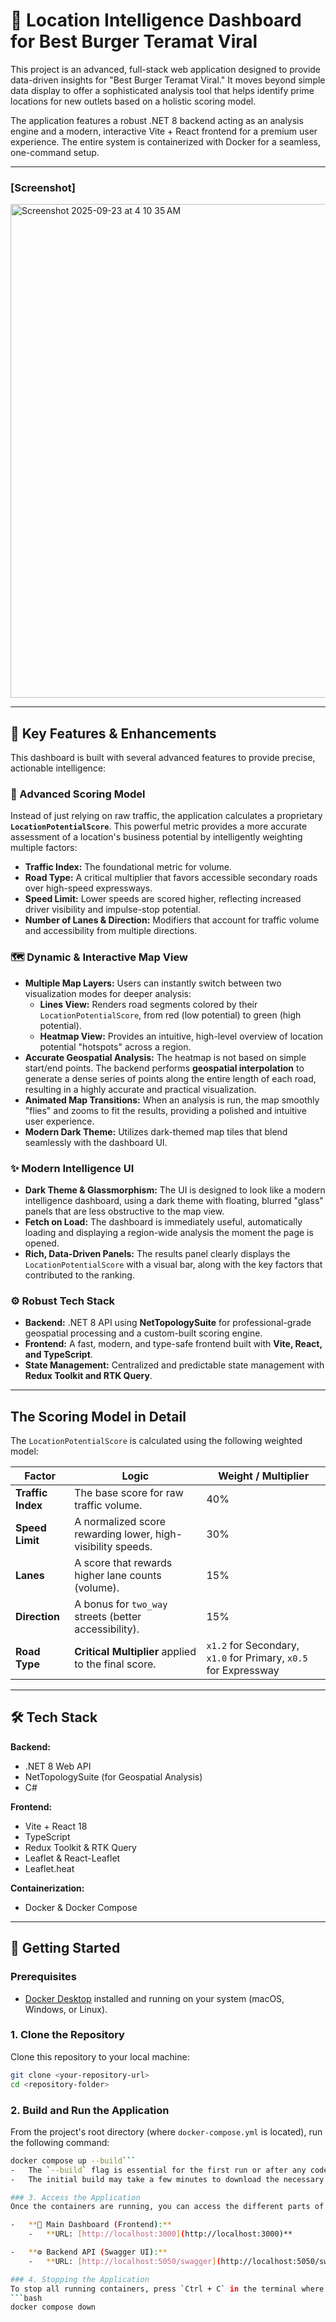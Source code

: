 # 🍔 Location Intelligence Dashboard for Best Burger Teramat Viral

This project is an advanced, full-stack web application designed to provide data-driven insights for "Best Burger Teramat Viral." It moves beyond simple data display to offer a sophisticated analysis tool that helps identify prime locations for new outlets based on a holistic scoring model.

The application features a robust .NET 8 backend acting as an analysis engine and a modern, interactive Vite + React frontend for a premium user experience. The entire system is containerized with Docker for a seamless, one-command setup.

---

### [Screenshot]
<img width="1436" height="790" alt="Screenshot 2025-09-23 at 4 10 35 AM" src="https://github.com/user-attachments/assets/5ff8fc06-3e77-45ba-9e1f-026f81fcd691" />

---

## 🚀 Key Features & Enhancements

This dashboard is built with several advanced features to provide precise, actionable intelligence:

### 🧠 Advanced Scoring Model
Instead of just relying on raw traffic, the application calculates a proprietary **`LocationPotentialScore`**. This powerful metric provides a more accurate assessment of a location's business potential by intelligently weighting multiple factors:
-   **Traffic Index:** The foundational metric for volume.
-   **Road Type:** A critical multiplier that favors accessible secondary roads over high-speed expressways.
-   **Speed Limit:** Lower speeds are scored higher, reflecting increased driver visibility and impulse-stop potential.
-   **Number of Lanes & Direction:** Modifiers that account for traffic volume and accessibility from multiple directions.

### 🗺️ Dynamic & Interactive Map View
-   **Multiple Map Layers:** Users can instantly switch between two visualization modes for deeper analysis:
    -   **Lines View:** Renders road segments colored by their `LocationPotentialScore`, from red (low potential) to green (high potential).
    -   **Heatmap View:** Provides an intuitive, high-level overview of location potential "hotspots" across a region.
-   **Accurate Geospatial Analysis:** The heatmap is not based on simple start/end points. The backend performs **geospatial interpolation** to generate a dense series of points along the entire length of each road, resulting in a highly accurate and practical visualization.
-   **Animated Map Transitions:** When an analysis is run, the map smoothly "flies" and zooms to fit the results, providing a polished and intuitive user experience.
-   **Modern Dark Theme:** Utilizes dark-themed map tiles that blend seamlessly with the dashboard UI.

### ✨ Modern Intelligence UI
-   **Dark Theme & Glassmorphism:** The UI is designed to look like a modern intelligence dashboard, using a dark theme with floating, blurred "glass" panels that are less obstructive to the map view.
-   **Fetch on Load:** The dashboard is immediately useful, automatically loading and displaying a region-wide analysis the moment the page is opened.
-   **Rich, Data-Driven Panels:** The results panel clearly displays the `LocationPotentialScore` with a visual bar, along with the key factors that contributed to the ranking.

### ⚙️ Robust Tech Stack
-   **Backend:** .NET 8 API using **NetTopologySuite** for professional-grade geospatial processing and a custom-built scoring engine.
-   **Frontend:** A fast, modern, and type-safe frontend built with **Vite, React, and TypeScript**.
-   **State Management:** Centralized and predictable state management with **Redux Toolkit and RTK Query**.

---

## The Scoring Model in Detail

The `LocationPotentialScore` is calculated using the following weighted model:

| Factor          | Logic                                                       | Weight / Multiplier |
| --------------- | ----------------------------------------------------------- | ------------------- |
| **Traffic Index** | The base score for raw traffic volume.                      | 40%                 |
| **Speed Limit**   | A normalized score rewarding lower, high-visibility speeds. | 30%                 |
| **Lanes**         | A score that rewards higher lane counts (volume).           | 15%                 |
| **Direction**     | A bonus for `two_way` streets (better accessibility).       | 15%                 |
| **Road Type**     | **Critical Multiplier** applied to the final score.       | `x1.2` for Secondary, `x1.0` for Primary, `x0.5` for Expressway |

---

## 🛠️ Tech Stack

**Backend:**
- .NET 8 Web API
- NetTopologySuite (for Geospatial Analysis)
- C#

**Frontend:**
- Vite + React 18
- TypeScript
- Redux Toolkit & RTK Query
- Leaflet & React-Leaflet
- Leaflet.heat

**Containerization:**
- Docker & Docker Compose

---

## 🏁 Getting Started

### Prerequisites
-   [Docker Desktop](https://www.docker.com/products/docker-desktop/) installed and running on your system (macOS, Windows, or Linux).

### 1. Clone the Repository
Clone this repository to your local machine:
```bash
git clone <your-repository-url>
cd <repository-folder>
```

### 2. Build and Run the Application
From the project's root directory (where `docker-compose.yml` is located), run the following command:
```bash
docker compose up --build```
-   The `--build` flag is essential for the first run or after any code changes.
-   The initial build may take a few minutes to download the necessary Docker images and install all dependencies.

### 3. Access the Application
Once the containers are running, you can access the different parts of the application:

-   **📍 Main Dashboard (Frontend):**
    -   **URL: [http://localhost:3000](http://localhost:3000)**

-   **⚙️ Backend API (Swagger UI):**
    -   **URL: [http://localhost:5050/swagger](http://localhost:5050/swagger)**

### 4. Stopping the Application
To stop all running containers, press `Ctrl + C` in the terminal where Docker Compose is running. To remove the containers and network, run:
```bash
docker compose down
```
